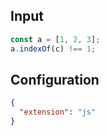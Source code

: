 
## Input
```javascript input
const a = [1, 2, 3];
a.indexOf(c) !== 1;
```

## Configuration
```json configuration
{
  "extension": "js"
}
```

